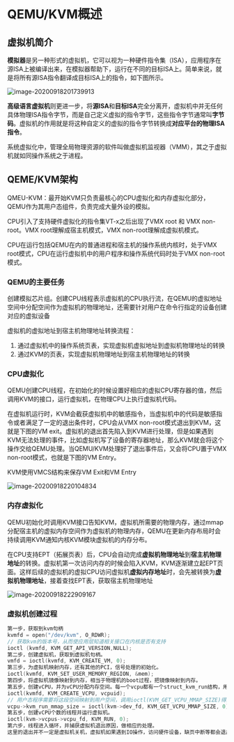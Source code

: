 # QEMU/KVM概述

## 虚拟机简介

**模拟器**是另一种形式的虚拟机，它可以视为一种硬件指令集（ISA），应用程序在源ISA上被编译出来，在模拟器帮助下，运行在不同的目标ISA上。简单来说，就是将所有源ISA指令翻译成目标ISA上的指令，如下图所示。

![image-20200918201739913](https://gitee.com/zhzzhz/blog_warehouse/raw/master/img/image-20200918201739913.png)

**高级语言虚拟机**则更进一步，将**源ISA**和**目标ISA**完全分离开，虚拟机中并无任何具体物理ISA指令字节，而是自己定义虚拟的指令字节，这些指令字节通常叫**字节码**。虚拟机的作用就是将这种自定义的虚拟的指令字节转换成**对应平台的物理ISA指令**。

系统虚拟化中，管理全局物理资源的软件叫做虚拟机监视器（VMM），其之于虚拟机就如同操作系统之于进程。

## QEME/KVM架构

QMEU-KVM：最开始KVM只负责最核心的CPU虚拟化和内存虚拟化部分，QEMU作为其用户态组件，负责完成大量外设的模拟。

CPU引入了支持硬件虚拟化的指令集VT-x之后出现了VMX root 和 VMX non-root。VMX root理解成宿主机模式，VMX non-root理解成虚拟机模式。

CPU在运行包括QEMU在内的普通进程和宿主机的操作系统内核时，处于VMX root模式，CPU在运行虚拟机中的用户程序和操作系统代码时处于VMX non-root模式。

### QEMU的主要任务

创建模拟芯片组。创建CPU线程表示虚拟机的CPU执行流，在QEMU的虚拟地址空间中分配空间作为虚拟机的物理地址，还需要针对用户在命令行指定的设备创建对应的虚拟设备

虚拟机的虚拟地址到宿主机物理地址转换流程：

1. 通过虚拟机中的操作系统页表，实现虚拟机虚拟地址到虚拟机物理地址的转换
2. 通过KVM的页表，实现虚拟机物理地址到宿主机物理地址的转换

### CPU虚拟化

QEMU创建CPU线程，在初始化的时候设置好相应的虚拟CPU寄存器的值，然后调用KVM的接口，运行虚拟机，在物理CPU上执行虚拟机代码。

在虚拟机运行时，KVM会截获虚拟机中的敏感指令，当虚拟机中的代码是敏感指令或者满足了一定的退出条件时，CPU会从VMX non-root模式退出到KVM，这就是下图的VM exit。虚拟机的退出首先陷入到KVM进行处理，但是如果遇到KVM无法处理的事件，比如虚拟机写了设备的寄存器地址，那么KVM就会将这个操作交给QEMU处理。当QEMU/KVM处理好了退出事件后，又会将CPU置于VMX non-root模式，也就是下图的VM Entry。

KVM使用VMCS结构来保存VM Exit和VM Entry

![image-20200918220104834](https://gitee.com/zhzzhz/blog_warehouse/raw/master/img/image-20200918220104834.png)

### 内存虚拟化

QEMU初始化时调用KVM接口告知KVM，虚拟机所需要的物理内存，通过mmap分配宿主机的虚拟内存空间作为虚拟机的物理内存，QEMU在更新内存布局时会持续调用KVM通知内核KVM模块虚拟机的内存分布。

在CPU支持EPT（拓展页表）后，CPU会自动完成**虚拟机物理地址**到**宿主机物理地址**的转换。虚拟机第一次访问内存的时候会陷入KVM，KVM逐渐建立起EPT页面。这样后续的虚拟机的虚拟CPU访问虚拟机**虚拟内存地址**时，会先被转换为**虚拟机物理地址**，接着查找EPT表，获取宿主机物理地址

![image-20200918222909167](https://gitee.com/zhzzhz/blog_warehouse/raw/master/img/image-20200918222909167.png)

### 虚拟机创建过程

```c
第一步，获取到kvm句柄
kvmfd = open("/dev/kvm", O_RDWR);
// 获取kvm的版本号，从而使应用层知道相关接口在内核是否有支持
ioctl (kvmfd, KVM_GET_API_VERSION,NULL);
第二步，创建虚拟机，获取到虚拟机句柄。
vmfd = ioctl(kvmfd, KVM_CREATE_VM, 0);
第三步，为虚拟机映射内存，还有其他的PCI，信号处理的初始化。
ioctl(kvmfd, KVM_SET_USER_MEMORY_REGION, &mem);
第四步，将虚拟机镜像映射到内存，相当于物理机的boot过程，把镜像映射到内存。
第五步，创建vCPU，并为vCPU分配内存空间。每一个vcpu都有一个struct_kvm_run结构，用来在用户态（qemu）和内核态（KVM）共享数据。
ioctl(kvmfd, KVM_CREATE_VCPU, vcpuid);
// 用户态程序需要将这段空间映射到用户空间，调用ioctl(KVM_GET_VCPU_MMAP_SIZE)得到这个结构大小
vcpu->kvm_run_mmap_size = ioctl(kvm->dev_fd, KVM_GET_VCPU_MMAP_SIZE, 0);
第五步，创建vCPU个数的线程并运行虚拟机。
ioctl(kvm->vcpus->vcpu_fd, KVM_RUN, 0);
第六步，线程进入循环，并捕获虚拟机退出原因，做相应的处理。
这里的退出并不一定是虚拟机关机，虚拟机如果遇到IO操作，访问硬件设备，缺页中断等都会退出执行，退出执行可以理解为将CPU执行上下文返回到QEMU。如果内核态的KVM不能处理就会交给应用层软件处理
```

